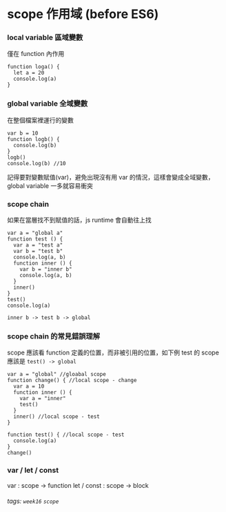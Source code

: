 # scope 作用域 (before ES6)
### local variable 區域變數
僅在 function 內作用
```javascript=
function loga() {
  let a = 20
  console.log(a)
}
```

### global variable 全域變數
在整個檔案裡運行的變數
```javascript=
var b = 10
function logb() {
  console.log(b)
}
logb()
console.log(b) //10
```
記得要對變數賦值(var)，避免出現沒有用 var 的情況，這樣會變成全域變數，global variable 一多就容易衝突

### scope chain
如果在當層找不到賦值的話，js runtime 會自動往上找
```javascript=
var a = "global a"
function test () {
  var a = "test a"
  var b = "test b"
  console.log(a, b)
  function inner () {
    var b = "inner b"
    console.log(a, b)
  }
  inner()
}
test()
console.log(a)

inner b -> test b -> global
```

### scope chain 的常見錯誤理解
scope 應該看 function 定義的位置，而非被引用的位置，如下例 test 的 scope 應該是 ``test() -> global``
```javascript=
var a = "global" //gloabal scope
function change() { //local scope - change
  var a = 10
  function inner () {
    var a = "inner"
    test()
  }
  inner() //local scope - test
}

function test() { //local scope - test
  console.log(a) 
}
change()

```

### var / let / const
var : scope -> function
let / const : scope -> block

###### tags: `week16` `scope`